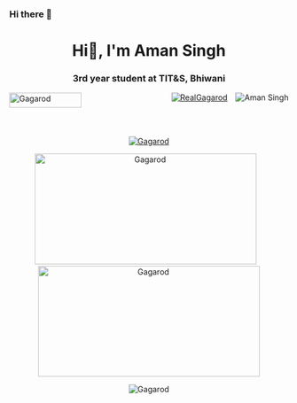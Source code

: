 ### Hi there 👋
<h1 align="center">Hi🐉, I'm Aman Singh</h1>
<h3 align="center">3rd year student at TIT&S, Bhiwani</h3>

<!--
**Gagarod/Gagarod** is a ✨ _special_ ✨ repository because its `README.md` (this file) appears on your GitHub profile.

Here are some ideas to get you started:

- 🔭 I’m currently working on ...
- 🌱 I’m currently learning ...
- 👯 I’m looking to collaborate on ...
- 🤔 I’m looking for help with ...
- 💬 Ask me about ...
- 📫 How to reach me: ...
- 😄 Pronouns: ...
- ⚡ Fun fact: ...
-->
<!-- <p > <img src="https://komarev.com/ghpvc/?username=Gagarod&label=Profile%20views&color=0e75b6&style=flat" alt="Gagarod" align="left" height=27px width=130px />  <a href="https://twitter.com/RealGagarod" target="blank"><img src="https://img.shields.io/twitter/follow/RealGagarod?logo=twitter&style=for-the-badge" alt="RealGagarod" align="right" /></a> </p><br><br>
<p > <a href="https://www.linkedin.com/in/aman-singh-8a5892191/" target="blank"><img src="https://img.shields.io/badge/follow-Aman Singh-blue?style=for-the-badge&logo=linkedin" alt="Aman Singh" align="right" /></a> </p><br><br> -->
<p > <img src="https://komarev.com/ghpvc/?username=Gagarod&label=Profile%20views&color=0e75b6&style=flat" alt="Gagarod" align="left" height=27px width=130px />  <div align="right"><a href="https://twitter.com/RealGagarod" target="blank"><img src="https://img.shields.io/twitter/follow/RealGagarod?logo=twitter&style=for-the-badge" alt="RealGagarod"  /></a>&nbsp;&nbsp;&nbsp;<a href="https://www.linkedin.com/in/aman-singh-8a5892191/" target="blank"><img src="https://img.shields.io/badge/follow-Aman Singh-blue?style=for-the-badge&logo=linkedin" alt="Aman Singh" align="right" /></a></div> </p><br><br>

<p align="center" > <a href="https://github.com/ryo-ma/github-profile-trophy"><img src="https://github-profile-trophy.vercel.app/?username=Gagarod&row=1" alt="Gagarod" /></a> </p>

<p align="center"><img  src="https://github-readme-streak-stats.herokuapp.com/?user=Gagarod&" alt="Gagarod" height=200px width=400px/>&nbsp;&nbsp;&nbsp;<img  src="https://github-readme-stats.vercel.app/api?username=Gagarod&show_icons=true&locale=en" alt="Gagarod" height=200px width=400px/></p>
<p align="center"><img src="https://github-readme-stats.vercel.app/api/top-langs?username=Gagarod&show_icons=true&locale=en&layout=compact" alt="Gagarod" /></p>
